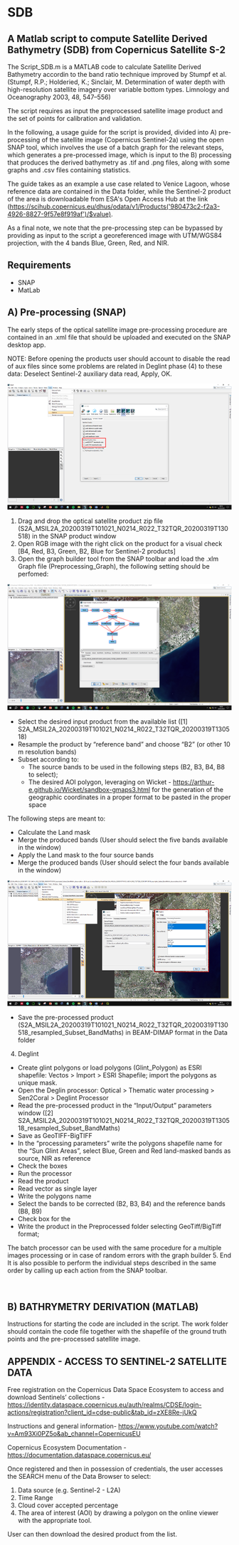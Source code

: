 # SDB 

## A Matlab script to compute Satellite Derived Bathymetry (SDB) from Copernicus Satellite S-2

The Script_SDB.m is a MATLAB code to calculate Satellite Derived Bathymetry accordin to the band ratio technique improved by Stumpf et al. (Stumpf, R.P.; Holderied, K.; Sinclair, M. Determination of water depth with high-resolution satellite imagery over variable bottom types. Limnology and Oceanography 2003, 48, 547–556) 

The script requires as input the preprocessed satellite image product and the set of points for calibration and validation. 

In the following, a usage guide for the script is provided, divided into A) pre-processing of the satellite image (Copernicus Sentinel-2a) using the open SNAP tool, which involves the use of a batch graph for the relevant steps, which generates a pre-processed image, which is input to the B) processing that produces the derived bathymetry as .tif and .png files, along with some graphs and .csv files containing statistics. 

The guide takes as an example a use case related to Venice Lagoon, whose reference data are contained in the Data folder, while the Sentinel-2 product of the area is downloadable from ESA's Open Access Hub at the link (https://scihub.copernicus.eu/dhus/odata/v1/Products('980473c2-f2a3-4926-8827-9f57e8f919af')/$value).

As a final note, we note that the pre-processing step can be bypassed by providing as input to the script a georeferenced image with UTM/WGS84 projection, with the 4 bands Blue, Green, Red, and NIR.

## Requirements
- SNAP
- MatLab 


## A) Pre-processing (SNAP)
The early steps of the optical satellite image pre-processing procedure are contained in an .xml file that should be uploaded and executed on the SNAP desktop app.

NOTE: Before opening the products user should account to disable the read of aux files since some problems are related in Deglint phase (4) to these data: Deselect Sentinel-2 auxiliary data read, Apply, OK.

![Image](Figures/AUX_DATA_READ.png?raw=true)

1.	Drag and drop the optical satellite product zip file (S2A_MSIL2A_20200319T101021_N0214_R022_T32TQR_20200319T130518) in the SNAP product window 
2.	Open RGB image with the right click on the product for a visual check [B4, Red, B3, Green, B2, Blue for Sentinel-2 products]
3.	Open the graph builder tool from the SNAP toolbar and load the .xlm Graph file (Preprocessing_Graph), the following setting should be perfomed:

![Image](Figures/GRAPH.png?raw=true)

  - Select the desired input product from the available list ([1] S2A_MSIL2A_20200319T101021_N0214_R022_T32TQR_20200319T130518)
  - Resample the product by “reference band” and choose “B2” (or other 10 m resolution bands)
  - Subset according to:
    - The source bands to be used in the following steps (B2, B3, B4, B8 to select);
    - The desired AOI polygon, leveraging on Wicket -  https://arthur-e.github.io/Wicket/sandbox-gmaps3.html for the generation of the geographic coordinates in a proper format to be pasted in the proper space

The following steps are meant to:
  - Calculate the Land mask 
  - Merge the produced bands (User should select the five bands available in the window)
  - Apply the Land mask to the four source bands
  - Merge the produced bands (User should select the four bands available in the window)

![Image](Figures/DEGLINT.png?raw=true)

  - Save the pre-processed product (S2A_MSIL2A_20200319T101021_N0214_R022_T32TQR_20200319T130518_resampled_Subset_BandMaths) in BEAM-DIMAP format in the Data folder

4.	Deglint 
  - Create glint polygons or load polygons (Glint_Polygon) as ESRI shapefile: Vectos > Import > ESRI Shapefile; import the polygons as unique mask.
  - Open the Deglin processor: Optical > Thematic water processing > Sen2Coral > Deglint Processor   
  - Read the pre-processed product in the “Input/Output” parameters window ([2] S2A_MSIL2A_20200319T101021_N0214_R022_T32TQR_20200319T130518_resampled_Subset_BandMaths)
  - Save as GeoTIFF-BigTIFF
  - In the “processing parameters” write the polygons shapefile name for the “Sun Glint Areas”, select Blue, Green and Red land-masked bands as source, NIR as reference
  - Check the boxes
  - Run the processor
  - Read the product
  - Read vector as single layer
  - Write the polygons name
  - Select the bands to be corrected (B2, B3, B4) and the reference bands (B8, B9)
  - Check box for the
  - Write the product in the Preprocessed folder selecting GeoTiff/BigTiff format;

The batch processor can be used with the same procedure for a multiple images processing or in case of random errors with the graph builder
5.	End
It is also possible to perform the individual steps described in the same order by calling up each action from the SNAP toolbar.


 
## B) BATHRYMETRY DERIVATION (MATLAB)
Instructions for starting the code are included in the script. The work folder should contain the code file together with the shapefile of the ground truth points and the pre-processed satellite image.
 
## APPENDIX - ACCESS TO SENTINEL-2 SATELLITE DATA
Free registration on the Copernicus Data Space Ecosystem to access and download Sentinels’ collections - https://identity.dataspace.copernicus.eu/auth/realms/CDSE/login-actions/registration?client_id=cdse-public&tab_id=zXE8Re-jUkQ

Instructions and general information- https://www.youtube.com/watch?v=Am93Xi0PZ5o&ab_channel=CopernicusEU

Copernicus Ecosystem Documentation - https://documentation.dataspace.copernicus.eu/

Once registered and then in possession of credentials, the user accesses the SEARCH menu of the Data Browser to select:

1. Data source (e.g. Sentinel-2 - L2A)
2. Time Range
3. Cloud cover accepted percentage
4. The area of interest (AOI) by drawing a polygon on the online viewer with the appropriate tool.	

User can then download the desired product from the list.

 
 


